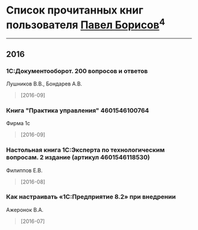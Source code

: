 # Список прочитанных книг пользователя [Павел Борисов](http://my.mail.ru/mail/pborisov1c/)<sup>4</sup>
---

## 2016

### 1С:Документооборот. 200 вопросов и ответов
Лушников В.В., Бондарев А.В.
> [2016-09] 


### Книга "Практика управления" 4601546100764
Фирма 1с
> [2016-09] 


### Настольная книга 1С:Эксперта по технологическим вопросам. 2 издание (артикул 4601546118530)
Филиппов Е.В.
> [2016-08] 


### Как настраивать «1С:Предприятие 8.2» при внедрении
Ажеронок В.А.
> [2016-07] 



